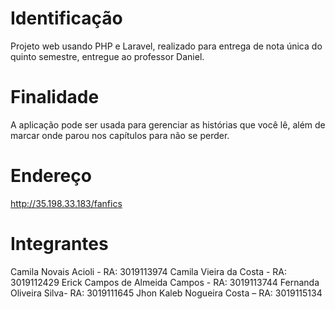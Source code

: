 # Identificação
Projeto web usando PHP e Laravel, realizado para entrega de nota única do quinto semestre, entregue ao professor Daniel.

# Finalidade
A aplicação pode ser usada para gerenciar as histórias que você lê, além de marcar onde parou nos capítulos para não se perder.

# Endereço
http://35.198.33.183/fanfics

# Integrantes
Camila Novais Acioli - RA: 3019113974
Camila Vieira da Costa - RA: 3019112429
Erick Campos de Almeida Campos - RA: 3019113744
Fernanda Oliveira Silva- RA: 3019111645
Jhon Kaleb Nogueira Costa – RA: 3019115134

